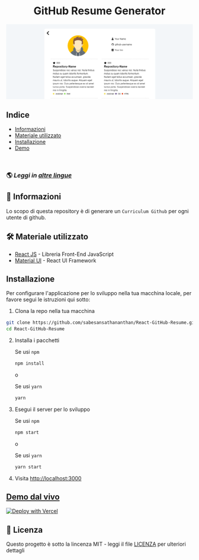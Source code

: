 <h1 align='center'>GitHub Resume Generator</h1>

<img alt="React GitHub Resume" src="../src/assets/readme/screenshot.png"  align='center'/>

## Indice

- [Informazioni](#about)
- [Materiale utilizzato](#built-with)
- [Installazione](#installation)
- [Demo](#live-demo)

<br>

### 🌎 _Leggi in [altre lingue](./Translations.md)_

<h2 id='about'>🤔 Informazioni</h2>

Lo scopo di questa repository è di generare un `Curriculum Github` per ogni utente di github.

<h2 id='built-with'>🛠️ Materiale utilizzato</h2>

- [React JS](https://reactjs.org/) - Libreria Front-End JavaScript
- [Material UI](https://material-ui.com/) - React UI Framework

<h2 id='installation'>Installazione</h2>

Per configurare l'applicazione per lo sviluppo nella tua macchina locale, per favore segui le istruzioni qui sotto:

1. Clona la repo nella tua macchina

```bash
git clone https://github.com/sabesansathananthan/React-GitHub-Resume.git
cd React-GitHub-Resume
```

2. Installa i pacchetti

   Se usi `npm`

   ```bash
   npm install
   ```

   o

   Se usi `yarn`

   ```bash
   yarn
   ```

3. Esegui il server per lo sviluppo

   Se usi `npm`

   ```bash
   npm start
   ```

   o

   Se usi `yarn`

   ```bash
   yarn start
   ```

4. Visita <http://localhost:3000>

<h2 id='live-demo'><a href="https://react-github-resume.vercel.app/">Demo dal vivo</a></h2>

[![Deploy with Vercel](https://vercel.com/button)](https://vercel.com/new/git/external?repository-url=https://github.com/sabesansathananthan/React-GitHub-Resume)

## 📄 Licenza

Questo progetto è sotto la lincenza MIT - leggi il file [LICENZA](../LICENSE) per ulteriori dettagli
